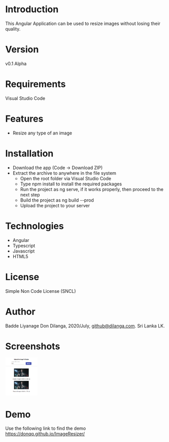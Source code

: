 # Introduction
This Angular Application can be used to resize images without losing their quality. 

# Version
v0.1 Alpha

# Requirements
Visual Studio Code

# Features
- Resize any type of an image

# Installation
- Download the app (Code -> Download ZIP)
- Extract the archive to anywhere in the file system
  - Open the root folder via Visual Studio Code
  - Type npm install to install the required packages
  - Run the project as ng serve, if it works properly, then proceed to the next step
  - Build the project as ng build --prod
  - Upload the project to your server

# Technologies
- Angular
- Typescript
- Javascript
- HTML5

# License
Simple Non Code License (SNCL)

# Author
Badde Liyanage Don Dilanga, 2020/July, github@dilanga.com. Sri Lanka LK.

# Screenshots
<img src='/dist/ImageResizer/brave_gkDYdJDGi1.png' width='20%' title='Resized image'>

# Demo
Use the following link to find the demo
https://donqq.github.io/ImageResizer/


